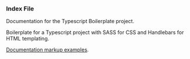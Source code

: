### Index File

Documentation for the Typescript Boilerplate project.

Boilerplate for a Typescript project with SASS for CSS and Handlebars for HTML templating.



[Documentation markup examples](examples).